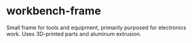 # workbench-frame
Small frame for tools and equipment, primarily purposed for electronics work. Uses 3D-printed parts and aluminum extrusion.

